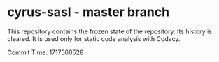 # cyrus-sasl - master branch

This repository contains the frozen state of the repository.
Its history is cleared. It is used only for static code
analysis with Codacy.

Commit Time: 1717560528